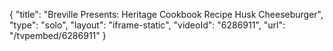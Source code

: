 {
    "title": "Breville Presents: Heritage Cookbook Recipe Husk Cheeseburger",
    "type": "solo",
    "layout": "iframe-static",
    "videoId": "6286911",
    "url": "\/tvpembed\/6286911"
}